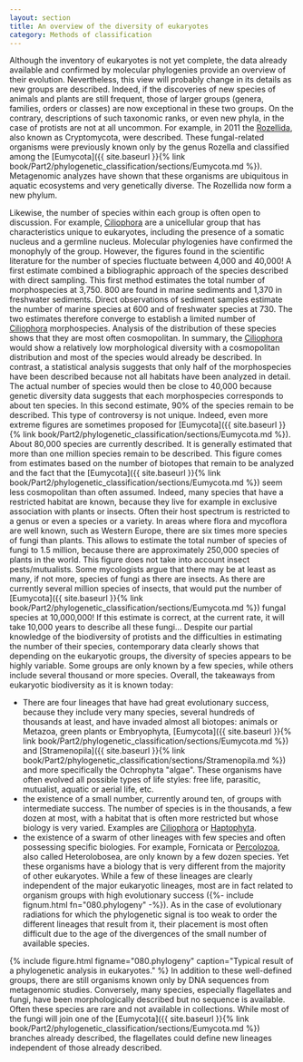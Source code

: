 ```yaml
---
layout: section
title: An overview of the diversity of eukaryotes
category: Methods of classification
---
```

Although the inventory of eukaryotes is not yet complete, the data already available and confirmed by molecular phylogenies provide an overview of their evolution. Nevertheless, this view will probably change in its details as new groups are described. Indeed, if the discoveries of new species of animals and plants are still frequent, those of larger groups (genera, families, orders or classes) are now exceptional in these two groups. On the contrary, descriptions of such taxonomic ranks, or even new phyla, in the case of protists are not at all uncommon. For example, in 2011 the [Rozellida]({{site.baseurl}}/book/Part2/phylogenetic_classification/sections/Holomycota.html#rozellida), also known as Cryptomycota, were described. These fungal-related organisms were previously known only by the genus Rozella and classified among the [Eumycota]({{ site.baseurl }}{% link book/Part2/phylogenetic_classification/sections/Eumycota.md %}). Metagenomic analyzes have shown that these organisms are ubiquitous in aquatic ecosystems and very genetically diverse. The Rozellida now form a new phylum.

Likewise, the number of species within each group is often open to discussion. For example, [Ciliophora]({{site.baseurl}}/book/Part2/phylogenetic_classification/sections/Stramenopila.html#ciliophora) are a unicellular group that has characteristics unique to eukaryotes, including the presence of a somatic nucleus and a germline nucleus. Molecular phylogenies have confirmed the monophyly of the group. However, the figures found in the scientific literature for the number of species fluctuate between 4,000 and 40,000! A first estimate combined a bibliographic approach of the species described with direct sampling. This first method estimates the total number of morphospecies at 3,750. 800 are found in marine sediments and 1,370 in freshwater sediments. Direct observations of sediment samples estimate the number of marine species at 600 and of freshwater species at 730. The two estimates therefore converge to establish a limited number of [Ciliophora]({{site.baseurl}}/book/Part2/phylogenetic_classification/sections/Stramenopila.html#ciliophora) morphospecies. Analysis of the distribution of these species shows that they are most often cosmopolitan. In summary, the [Ciliophora]({{site.baseurl}}/book/Part2/phylogenetic_classification/sections/Stramenopila.html#ciliophora) would show a relatively low morphological diversity with a cosmopolitan distribution and most of the species would already be described. In contrast, a statistical analysis suggests that only half of the morphospecies have been described because not all habitats have been analyzed in detail. The actual number of species would then be close to 40,000 because genetic diversity data suggests that each morphospecies corresponds to about ten species. In this second estimate, 90% of the species remain to be described. This type of controversy is not unique. Indeed, even more extreme figures are sometimes proposed for [Eumycota]({{ site.baseurl }}{% link book/Part2/phylogenetic_classification/sections/Eumycota.md %}). About 80,000 species are currently described. It is generally estimated that more than one million species remain to be described. This figure comes from estimates based on the number of biotopes that remain to be analyzed and the fact that the [Eumycota]({{ site.baseurl }}{% link book/Part2/phylogenetic_classification/sections/Eumycota.md %}) seem less cosmopolitan than often assumed. Indeed, many species that have a restricted habitat are known, because they live for example in exclusive association with plants or insects. Often their host spectrum is restricted to a genus or even a species or a variety. In areas where flora and mycoflora are well known, such as Western Europe, there are six times more species of fungi than plants. This allows to estimate the total number of species of fungi to 1.5 million, because there are approximately 250,000 species of plants in the world. This figure does not take into account insect pests/mutualists. Some mycologists argue that there may be at least as many, if not more, species of fungi as there are insects. As there are currently several million species of insects, that would put the number of [Eumycota]({{ site.baseurl }}{% link book/Part2/phylogenetic_classification/sections/Eumycota.md %}) fungal species at 10,000,000! If this estimate is correct, at the current rate, it will take 10,000 years to describe all these fungi... Despite our partial knowledge of the biodiversity of protists and the difficulties in estimating the number of their species, contemporary data clearly shows that depending on the eukaryotic groups, the diversity of species appears to be highly variable. Some groups are only known by a few species, while others include several thousand or more species. Overall, the takeaways from eukaryotic biodiversity as it is known today:
* There are four lineages that have had great evolutionary success, because they include very many species, several hundreds of thousands at least, and have invaded almost all biotopes: animals or Metazoa, green plants or Embryophyta, [Eumycota]({{ site.baseurl }}{% link book/Part2/phylogenetic_classification/sections/Eumycota.md %}) and [Stramenopila]({{ site.baseurl }}{% link book/Part2/phylogenetic_classification/sections/Stramenopila.md %}) and more specifically the Ochrophyta "algae". These organisms have often evolved all possible types of life styles: free life, parasitic, mutualist, aquatic or aerial life, etc.
* the existence of a small number, currently around ten, of groups with intermediate success. The number of species is in the thousands, a few dozen at most, with a habitat that is often more restricted but whose biology is very varied. Examples are [Ciliophora]({{site.baseurl}}/book/Part2/phylogenetic_classification/sections/Stramenopila.html#ciliophora) or [Haptophyta]({{site.baseurl}}/book/Part2/phylogenetic_classification/sections/Hacrobia.html#haptophyta).
* the existence of a swarm of other lineages with few species and often possessing specific biologies. For example, Fornicata or [Percolozoa]({{site.baseurl}}/book/Part2/phylogenetic_classification/sections/Excavata.html#percolozoa), also called Heterolobosea, are only known by a few dozen species. Yet these organisms have a biology that is very different from the majority of other eukaryotes. While a few of these lineages are clearly independent of the major eukaryotic lineages, most are in fact related to organism groups with high evolutionary success ({%- include fignum.html fn="080.phylogeny" -%}). As in the case of evolutionary radiations for which the phylogenetic signal is too weak to order the different lineages that result from it, their placement is most often difficult due to the age of the divergences of the small number of available species.


{% include figure.html figname="080.phylogeny" caption="Typical result of a phylogenetic analysis in eukaryotes." %}
In addition to these well-defined groups, there are still organisms known only by DNA sequences from metagenomic studies. Conversely, many species, especially flagellates and fungi, have been morphologically described but no sequence is available. Often these species are rare and not available in collections. While most of the fungi will join one of the [Eumycota]({{ site.baseurl }}{% link book/Part2/phylogenetic_classification/sections/Eumycota.md %}) branches already described, the flagellates could define new lineages independent of those already described.
